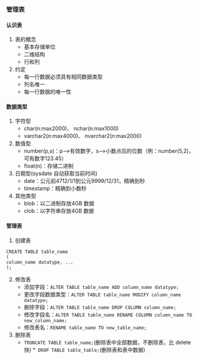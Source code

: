 ### 管理表
#### 认识表
1. 表的概念
	* 基本存储单位
	* 二维结构
	* 行和列
2. 约定
	* 每一行数据必须具有相同数据类型
	* 列名唯一
	* 每一行数据的唯一性

#### 数据类型
1. 字符型
	* char(n:max2000)、 nchar(n:max1000)
	* varchar2(n:max4000)、 nvarchar2(n:max2000)
2. 数值型
	* number(p,s)：p-->有效数字，s-->小数点后的位数（例：number(5,2)，可有数字123.45）
	* float(n)：存储二进制
3. 日期型(sysdate 自动获取当前时间)
	* date：公元前4712/1/1到公元9999/12/31，精确到秒
	* timestamp：精确到小数秒
4. 其他类型
	* blob：以二进制存放4GB 数据
	* clob：以字符串存放4GB 数据

#### 管理表
1. 创建表
```
CREATE TABLE table_name
(
column_name datatype, ...
);
```
2. 修改表
	* 添加字段：`ALTER TABLE table_name ADD column_name datatype;`
	* 更改字段数据类型：`ALTER TABLE table_name MODIFY column_name datatype;`
	* 删除字段：`ALTER TABLE table_name DROP COLUMN column_name;`
	* 修改字段名：`ALTER TABLE table_name RENAME COLUMN column_name TO new_column_name;`
	* 修改表名：`RENAME table_name TO new_table_name;`
3. 删除表
	* `TRUNCATE TABLE table_name;`(删除表中全部数据，不删除表，比 delete 快)
	*` DROP TABLE table_table;`(删除表和表中数据)